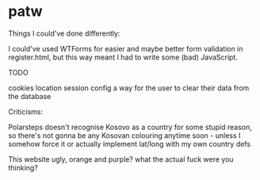 # patw

Things I could've done differently:

I could've used WTForms for easier and maybe better form validation in register.html, but this way meant I had to write some (bad) JavaScript.


TODO

cookies
location
session config
a way for the user to clear their data from the database


Criticisms:

Polarsteps doesn't recognise Kosovo as a country for some stupid reason, so there's not gonna be any Kosovan colouring anytime soon - unless I somehow force it or actually implement lat/long with my own country defs

This website ugly, orange and purple? what the actual fuck were you thinking?
